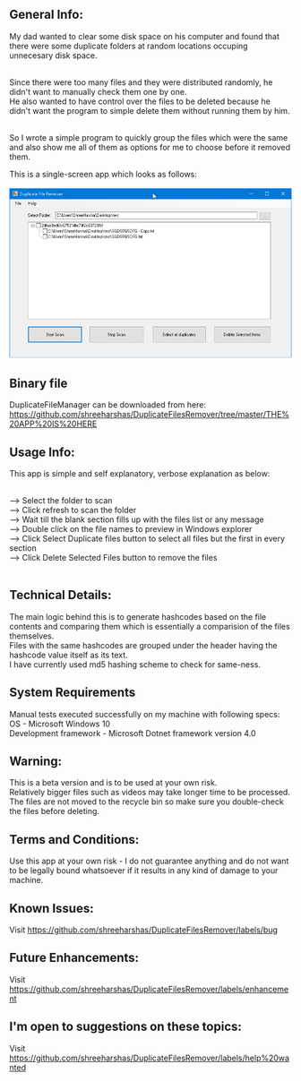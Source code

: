 ## General Info:

My dad wanted to clear some disk space on his computer and found that there were some duplicate folders at random locations occuping unnecesary disk space. <br /> <br />

Since there were too many files and they were distributed randomly, he didn't want to manually check them one by one. <br />
He also wanted to have control over the files to be deleted because he didn't want the program to simple delete them without running them by him. <br /> <br />

So I wrote a simple program to quickly group the files which were the same and also show me all of them as options for me to choose before it removed them. <br />

This is a single-screen app which looks as follows: <br /> <br/>
![Main Screen](https://github.com/shreeharshas/DuplicateFilesRemover/blob/master/THE%20APP%20IS%20HERE/DFR.png) <br />

## Binary file

DuplicateFileManager can be downloaded from here: <br />
https://github.com/shreeharshas/DuplicateFilesRemover/tree/master/THE%20APP%20IS%20HERE


## Usage Info:

This app is simple and self explanatory, verbose explanation as below: <br /> <br />

--> Select the folder to scan <br />
--> Click refresh to scan the folder <br />
--> Wait till the blank section fills up with the files list or any message <br />
--> Double click on the file names to preview in Windows explorer <br />
--> Click Select Duplicate files button to select all files but the first in every section <br />
--> Click Delete Selected Files button to remove the files <br /> <br />

## Technical Details:

The main logic behind this is to generate hashcodes based on the file contents and comparing them which is essentially a comparision of the files themselves. <br />
Files with the same hashcodes are grouped under the header having the hashcode value itself as its text. <br />
I have currently used md5 hashing scheme to check for same-ness. <br />

## System Requirements

Manual tests executed successfully on my machine with following specs: <br />
OS - Microsoft Windows 10 <br />
Development framework - Microsoft Dotnet framework version 4.0 <br />

## Warning:

This is a beta version and is to be used at your own risk. <br />
Relatively bigger files such as videos may take longer time to be processed. <br />
The files are not moved to the recycle bin so make sure you double-check the files before deleting. <br />

## Terms and Conditions:

Use this app at your own risk - I do not guarantee anything and do not want to be legally bound whatsoever if it results in any kind of damage to your machine. <br />

## Known Issues:

Visit https://github.com/shreeharshas/DuplicateFilesRemover/labels/bug

## Future Enhancements:

Visit https://github.com/shreeharshas/DuplicateFilesRemover/labels/enhancement

## I'm open to suggestions on these topics:

Visit https://github.com/shreeharshas/DuplicateFilesRemover/labels/help%20wanted
